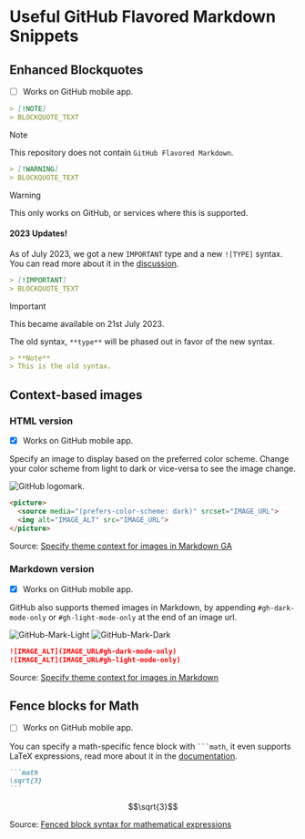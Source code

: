 # Useful GitHub Flavored Markdown Snippets

## Enhanced Blockquotes

- [ ] Works on GitHub mobile app.

```md
> [!NOTE]
> BLOCKQUOTE_TEXT
```

> [!NOTE]
> This repository does not contain `GitHub Flavored Markdown`.

```md
> [!WARNING]
> BLOCKQUOTE_TEXT
```

> [!WARNING]
> This only works on GitHub, or services where this is supported.

#### 2023 Updates!

As of July 2023, we got a new `IMPORTANT` type and a new `![TYPE]` syntax. You can read more about it in the [discussion](https://github.com/orgs/community/discussions/16925).

```md
> [!IMPORTANT]
> BLOCKQUOTE_TEXT
```

> [!IMPORTANT]
> This became available on 21st July 2023.

The old syntax, `**type**` will be phased out in favor of the new syntax.

```md
> **Note**
> This is the old syntax.
```

## Context-based images

### HTML version

- [x] Works on GitHub mobile app.

Specify an image to display based on the preferred color scheme. Change your color scheme from light to dark or vice-versa to see the image change.

<picture>
  <source media="(prefers-color-scheme: dark)" srcset="https://user-images.githubusercontent.com/3369400/139447912-e0f43f33-6d9f-45f8-be46-2df5bbc91289.png">
  <img alt="GitHub logomark." src="https://user-images.githubusercontent.com/3369400/139448065-39a229ba-4b06-434b-bc67-616e2ed80c8f.png">
</picture>

```md
<picture>
  <source media="(prefers-color-scheme: dark)" srcset="IMAGE_URL">
  <img alt="IMAGE_ALT" src="IMAGE_URL">
</picture>
```

Source: [Specify theme context for images in Markdown GA](https://github.blog/changelog/2022-08-15-specify-theme-context-for-images-in-markdown-ga/)

### Markdown version

- [x] Works on GitHub mobile app.

GitHub also supports themed images in Markdown, by appending `#gh-dark-mode-only` or `#gh-light-mode-only` at the end of an image url.

![GitHub-Mark-Light](https://user-images.githubusercontent.com/3369400/139447912-e0f43f33-6d9f-45f8-be46-2df5bbc91289.png#gh-dark-mode-only)
![GitHub-Mark-Dark](https://user-images.githubusercontent.com/3369400/139448065-39a229ba-4b06-434b-bc67-616e2ed80c8f.png#gh-light-mode-only)

```md
![IMAGE_ALT](IMAGE_URL#gh-dark-mode-only)
![IMAGE_ALT](IMAGE_URL#gh-light-mode-only)
```

Source: [Specify theme context for images in Markdown](https://github.blog/changelog/2021-11-24-specify-theme-context-for-images-in-markdown/)


## Fence blocks for Math

- [ ] Works on GitHub mobile app.

You can specify a math-specific fence block with ` ```math `, it even supports LaTeX expressions, read more about it in the [documentation](https://docs.github.com/en/get-started/writing-on-github/working-with-advanced-formatting/writing-mathematical-expressions). 

````md
```math
\sqrt{3}
```
````

```math
\sqrt{3}
```

Source: [Fenced block syntax for mathematical expressions](https://github.blog/changelog/2022-06-28-fenced-block-syntax-for-mathematical-expressions/)
